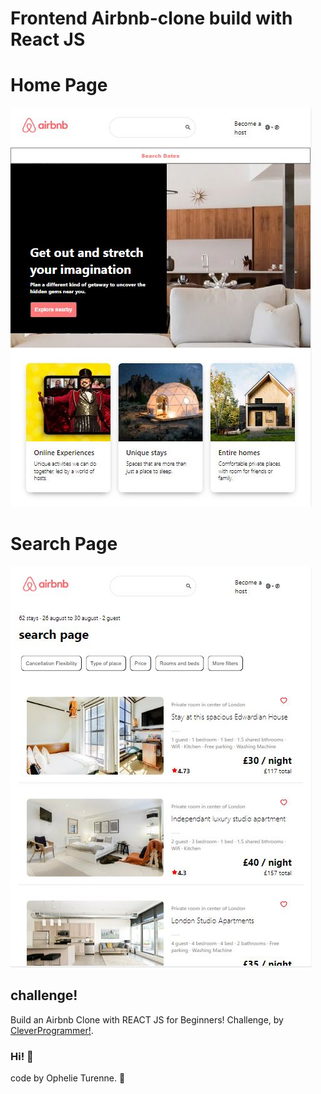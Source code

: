 # Frontend Airbnb-clone build  with React JS

<h1>Home Page</h1>

![Design preview for the airbnb-clone home page coding challenge](./src/design/airbnb_homepage.JPG)

<h1>Search Page</h1>

![Design preview for the airbnb-clone search page coding challenge](./src/design/airbnb_searchpage.JPG)

## challenge!

Build an Airbnb Clone with REACT JS for Beginners! Challenge, by [CleverProgrammer!](https://www.youtube.com/c/CleverProgrammer).

### Hi! 👋
code by Ophelie Turenne. 🎉

